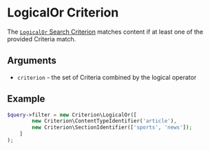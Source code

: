 # LogicalOr Criterion

The [`LogicalOr` Search Criterion](https://github.com/ezsystems/ezplatform-kernel/blob/v1.0.0/eZ/Publish/API/Repository/Values/Content/Query/Criterion/LogicalOr.php)
matches content if at least one of the provided Criteria match.

## Arguments

- `criterion` - the set of Criteria combined by the logical operator

## Example

``` php
$query->filter = new Criterion\LogicalOr([
        new Criterion\ContentTypeIdentifier('article'),
        new Criterion\SectionIdentifier(['sports', 'news']);
    ]
);
```
